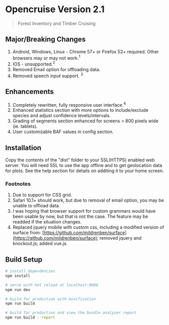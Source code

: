 # Opencruise Version 2.1

> Forest Inventory and Timber Cruising

## Major/Breaking Changes


1. Android, Windows, Linux - Chrome 57+ or Firefox 52+ required. Other browsers may or may not work.<sup>1</sup>
2. IOS - unsupported.<sup>2</sup>
3. Removed Email option for offloading data.
4. Removed speech input support. <sup>3</sup>

## Enhancements

1. Completely rewritten, fully responsive user interface.<sup>4</sup>
2. Enhanced statistics section with more options to include/exclude species and adjust confidence levels/intervals.
3. Grading of segments section enhanced for screens > 800 pixels wide (ie. tablets).
4. User customizable BAF values in config section.

## Installation
Copy the contents of the "dist" folder to your SSL(HTTPS) enabled web server.  You will need SSL to use the app offline
and to get geolocation data for plots.  See the help section for details on additing it to your home screen.

### Footnotes

1. Due to support for CSS grid.
2. Safari 10.1+ should work, but due to removal of email option, you may be unable to offload data.
3. I was hoping that browser support for custom grammars would have been usable by now, but that is not the case.
The feature may be readded if the situation changes.
4. Replaced jquery mobile with custom css, including a modified version of surface from: [https://github.com/mildrenben/surface](https://github.com/mildrenben/surface); removed jquery and knockout.js; added vue.js.

## Build Setup

``` bash
# install dependencies
npm install

# serve with hot reload at localhost:8080
npm run dev

# build for production with minification
npm run build

# build for production and view the bundle analyzer report
npm run build --report
